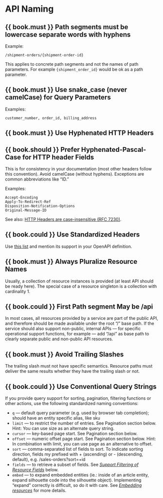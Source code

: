 # API Naming

## {{ book.must }} Path segments must be lowercase separate words with hyphens

Example:

    /shipment-orders/{shipment-order-id}

This applies to concrete path segments and not the names of path parameters. For example `{shipment_order_id}` would be ok as a path parameter.

## {{ book.must }} Use snake_case (never camelCase) for Query Parameters

Examples:

    customer_number, order_id, billing_address

## {{ book.must }} Use Hyphenated HTTP Headers

## {{ book.should }} Prefer Hyphenated-Pascal-Case for HTTP header Fields

This is for consistency in your documentation (most other headers follow this convention). Avoid
camelCase (without hyphens). Exceptions are common abbreviations like “ID.”

Examples:

    Accept-Encoding
    Apply-To-Redirect-Ref
    Disposition-Notification-Options
    Original-Message-ID

See also: [HTTP Headers are case-insensitive
(RFC 7230)](http://tools.ietf.org/html/rfc7230#page-22).

## {{ book.could }} Use Standardized Headers

Use [this list](http://en.wikipedia.org/wiki/List_of_HTTP_header_fields) and mention its support in
your OpenAPI definition.

## {{ book.must }} Always Pluralize Resource Names

Usually, a collection of resource instances is provided (at least API should be ready here). The special case of a resource singleton is a collection with cardinality 1.

## {{ book.could }} First Path segment May be /api

In most cases, all resources provided by a service are part of the public API, and therefore should
be made available under the root “/” base path. If  the service should also support non-public,
internal APIs — for specific operational support functions, for example — add “/api” as base path to
clearly separate public and non-public API resources.

## {{ book.must }} Avoid Trailing Slashes

The trailing slash must not have specific semantics. Resource paths must deliver the same results
whether they have the trailing slash or not.

## {{ book.could }} Use Conventional Query Strings

If you provide query support for sorting, pagination, filtering functions or other actions, use the
following standardized naming conventions:

* `q` — default query parameter (e.g. used by browser tab completion);
  should have an entity specific alias, like sku
* `limit` — to restrict the number of entries. See Pagination section below.
  Hint: You can use size as an alternate query string.
* `cursor` — key-based page start. See Pagination section below.
* `offset` — numeric offset page start. See Pagination section below.
  Hint: In combination with limit, you can use page as an alternative to offset.
* `sort` — comma-separated list of fields to sort. To indicate sorting direction,
  fields my prefixed with + (ascending) or - (descending, default), e.g. /sales-orders?sort=+id
* `fields` — to retrieve a subset of fields. See [*Support Filtering of Resource Fields*](../performance/Performance.md#should-support-filtering-of-resource-fields) below.
* `embed` — to expand embedded entities (ie.: inside of an article entity, expand silhouette code
  into the silhouette object). Implementing “expand” correctly is difficult, so do it with care. See
  [*Embedding resources*](../hyper-media/Hypermedia.md#should-allow-embedding-of-complex-subresources) for more details.
